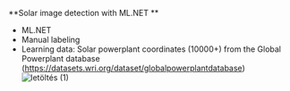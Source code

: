**Solar image detection with ML.NET
**
- ML.NET
- Manual labeling
- Learning data: Solar powerplant coordinates (10000+) from the Global Powerplant database (https://datasets.wri.org/dataset/globalpowerplantdatabase)
![letöltés (1)](https://github.com/czinegeroland/SolarImageDetectionWithONNXModel/assets/33530995/de4312a3-2d18-47ed-8581-01d19f140144)
